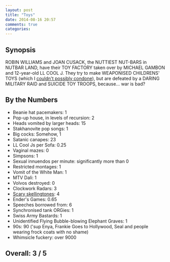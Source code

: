 ```yaml
---
layout: post
title: "Toys"
date: 2014-08-16 20:57
comments: true
categories: 
---
```


Synopsis
--------

ROBIN WILLIAMS and JOAN CUSACK, the NUTTIEST NUT-BARS in NUTBAR LAND, have their TOY FACTORY taken over by MICHAEL GAMBON and 12-year-old LL COOL J. They try to make WEAPONISED CHILDRENS' TOYS (which I [couldn't possibly condone](http://robots.ianrenton.com/raspberry-tank)), but are defeated by a DARING MILITARY RAID and SUICIDE TOY TROOPS, because... war is bad?

By the Numbers
--------------

* Beanie hat pacemakers: 1
* Pop-up house, in levels of recursion: 2
* Heads vomited by larger heads: 15
* Stakhanovite pop songs: 1
* Big cocks: Somehow, 1
* Satanic canapes: 23
* LL Cool Js per Sofa: 0.25
* Vaginal mazes: 0
* Simpsons: 1
* Sexual innuendos per minute: significantly more than 0
* Restricted montages: 1
* Vomit of the White Man: 1
* MTV Dali: 1
* Volvos destroyed: 0
* Clockwork Radars: 3
* [Scary skellingtones](http://www.reddit.com/r/3spooky5me): 4
* Ender's Games: 0.65
* Speeches borrowed from: 6
* Synchronised tank ORGies: 1
* Swiss Army Bastards: 1
* Unidentified Flying Bubble-blowing Elephant Graves: 1
* 90s: 90 ('sup Enya, Frankie Goes to Hollywood, Seal and people wearing frock coats with no shame)
* Whimsicle fuckery: over 9000

Overall: 3 / 5
--------------

